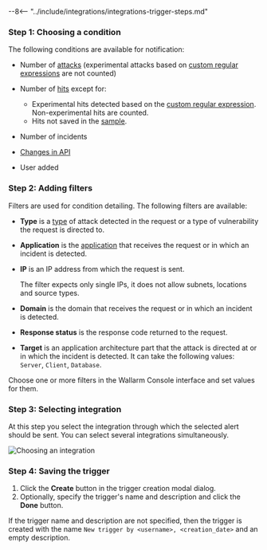 --8<-- "../include/integrations/integrations-trigger-steps.md"

### Step 1: Choosing a condition

The following conditions are available for notification:

* Number of [attacks](../../glossary-en.md#attack) (experimental attacks based on [custom regular expressions](../rules/regex-rule.md) are not counted)
* Number of [hits](../../glossary-en.md#hit) except for:

    * Experimental hits detected based on the [custom regular expression](../rules/regex-rule.md). Non-experimental hits are counted.
    * Hits not saved in the [sample](../events/analyze-attack.md#sampling-of-hits).
* Number of incidents
* [Changes in API](../../about-wallarm/api-discovery.md#tracking-changes-in-api)
* User added

### Step 2: Adding filters

Filters are used for condition detailing. The following filters are available:

* **Type** is a [type](../../attacks-vulns-list.md) of attack detected in the request or a type of vulnerability the request is directed to.
* **Application** is the [application](../settings/applications.md) that receives the request or in which an incident is detected.
* **IP** is an IP address from which the request is sent.

    The filter expects only single IPs, it does not allow subnets, locations and source types.
* **Domain** is the domain that receives the request or in which an incident is detected.
* **Response status** is the response code returned to the request.
* **Target** is an application architecture part that the attack is directed at or in which the incident is detected. It can take the following values: `Server`, `Client`, `Database`.

Choose one or more filters in the Wallarm Console interface and set values for them.

### Step 3: Selecting integration

At this step you select the integration through which the selected alert should be sent. You can select several integrations simultaneously.

![Choosing an integration](../../../../images/user-guides/triggers/select-integration.png)

### Step 4: Saving the trigger

1. Click the **Create** button in the trigger creation modal dialog.
2. Optionally, specify the trigger's name and description and click the **Done** button.

If the trigger name and description are not specified, then the trigger is created with the name `New trigger by <username>, <creation_date>` and an empty description.